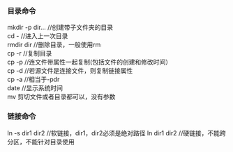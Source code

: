 ### 目录命令   
mkdir -p dir...     //创建带子文件夹的目录   
cd -                //进入上一次目录   
rmdir dir           //删除目录，一般使用rm     
cp -r               //复制目录   
cp -p               //连文件带属性一起复制(包括文件的创建和修改时间）     
cp -d               //若源文件是连接文件，则复制链接属性     
cp -a               //相当于-pdr     
date                //显示系统时间    
mv    剪切文件或者目录都可以，没有参数   

### 链接命令   
ln -s dir1 dir2          //软链接，dir1，dir2必须是绝对路径 
ln dir1 dir2             //硬链接，不能跨分区，不能针对目录使用   
